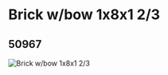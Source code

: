 # Brick w/bow 1x8x1 2/3
## 50967
![Brick w/bow 1x8x1 2/3](https://lc-www-live-s.legocdn.com/media/bricks/5/2/4257701.jpg)